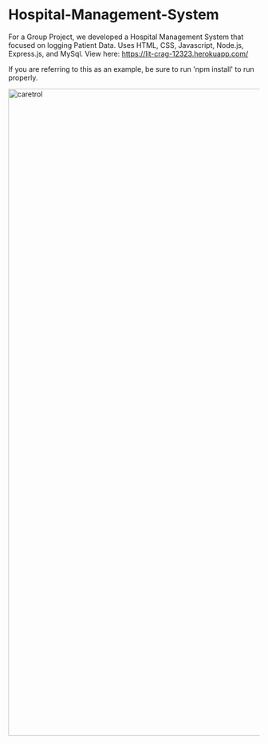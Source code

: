 # Hospital-Management-System

For a Group Project, we developed a Hospital Management System that focused on logging Patient Data. Uses HTML, CSS, Javascript, Node.js, Express.js, and MySql. View here: https://lit-crag-12323.herokuapp.com/

If you are referring to this as an example, be sure to run 'npm install' to run properly.

<img width="1298" alt="caretrol" src="https://user-images.githubusercontent.com/96030343/154400395-eda48030-94e2-4196-9164-5a77a5ab2044.png">
